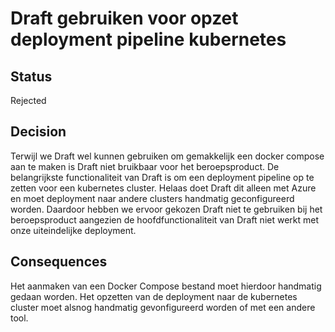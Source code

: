 # Draft gebruiken voor opzet deployment pipeline kubernetes

## Status
Rejected

## Decision
Terwijl we Draft wel kunnen gebruiken om gemakkelijk een docker compose aan te maken is Draft niet bruikbaar voor het beroepsproduct. De belangrijkste functionaliteit van Draft is om een deployment pipeline op te zetten voor een kubernetes cluster. Helaas doet Draft dit alleen met Azure en moet deployment naar andere clusters handmatig geconfigureerd worden. Daardoor hebben we ervoor gekozen Draft niet te gebruiken bij het beroepsproduct aangezien de hoofdfunctionaliteit van Draft niet werkt met onze uiteindelijke deployment.

## Consequences
Het aanmaken van een Docker Compose bestand moet hierdoor handmatig gedaan worden. Het opzetten van de deployment naar de kubernetes cluster moet alsnog handmatig gevonfigureerd worden of met een andere tool.